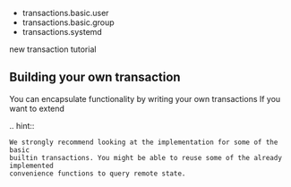 * transactions.basic.user
* transactions.basic.group
* transactions.systemd

new transaction tutorial

Building your own transaction
-----------------------------

You can encapsulate functionality by writing your own transactions If you want to extend

.. hint::

    We strongly recommend looking at the implementation for some of the basic
    builtin transactions. You might be able to reuse some of the already implemented
    convenience functions to query remote state.
